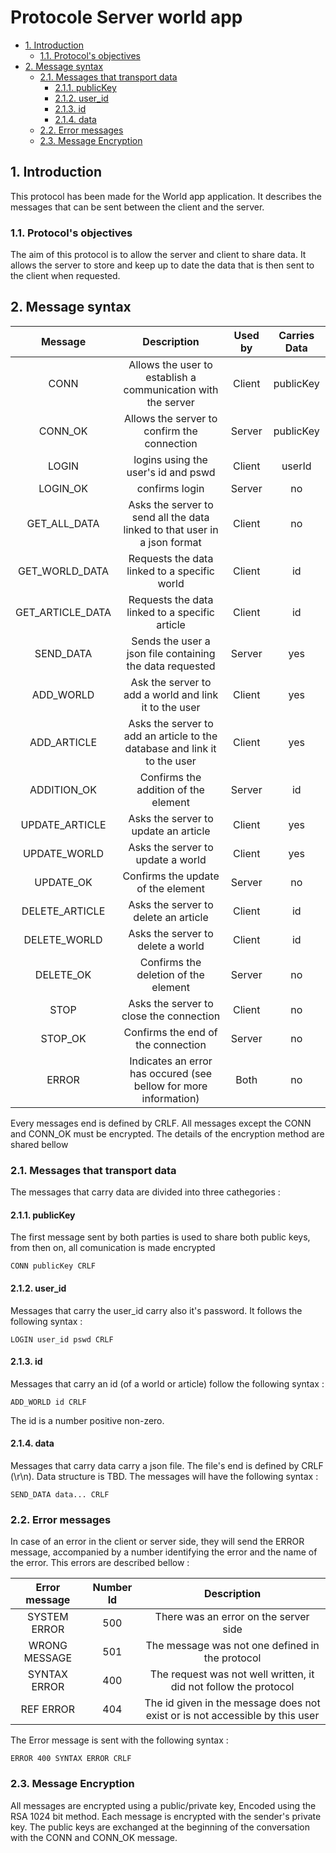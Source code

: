# Protocole Server world app <!-- omit in toc -->

- [1. Introduction](#1-introduction)
  - [1.1. Protocol's objectives](#11-protocols-objectives)
- [2. Message syntax](#2-message-syntax)
  - [2.1. Messages that transport data](#21-messages-that-transport-data)
    - [2.1.1. publicKey](#211-publickey)
    - [2.1.2. user_id](#212-user_id)
    - [2.1.3. id](#213-id)
    - [2.1.4. data](#214-data)
  - [2.2. Error messages](#22-error-messages)
  - [2.3. Message Encryption](#23-message-encryption)

## 1. Introduction

This protocol has been made for the World app application. It describes the messages that can be sent between the client
and the server.

### 1.1. Protocol's objectives

The aim of this protocol is to allow the server and client to share data. It allows the server to store and keep up to
date the data that is then sent to the client when requested.

## 2. Message syntax

|     Message      |                                Description                                | Used by | Carries Data |
| :--------------: | :-----------------------------------------------------------------------: | :-----: | :----------: |
|       CONN       |       Allows the user to establish a communication with the server        | Client  |  publicKey   |
|     CONN_OK      |                Allows the server to confirm the connection                | Server  |  publicKey   |
|      LOGIN       |                    logins using the user's id and pswd                    | Client  |    userId    |
|     LOGIN_OK     |                              confirms login                               | Server  |      no      |
|   GET_ALL_DATA   | Asks the server to send all the data linked to that user in a json format | Client  |      no      |
|  GET_WORLD_DATA  |               Requests the data linked to a specific world                | Client  |      id      |
| GET_ARTICLE_DATA |              Requests the data linked to a specific article               | Client  |      id      |
|    SEND_DATA     |         Sends the user a json file containing the data requested          | Server  |     yes      |
|    ADD_WORLD     |           Ask the server to add a world and link it to the user           | Client  |     yes      |
|   ADD_ARTICLE    | Asks the server to add an article to the database and link it to the user | Client  |     yes      |
|   ADDITION_OK    |                   Confirms the addition of the element                    | Server  |      id      |
|  UPDATE_ARTICLE  |                   Asks the server to update an article                    | Client  |     yes      |
|   UPDATE_WORLD   |                     Asks the server to update a world                     | Client  |     yes      |
|    UPDATE_OK     |                    Confirms the update of the element                     | Server  |      no      |
|  DELETE_ARTICLE  |                   Asks the server to delete an article                    | Client  |      id      |
|   DELETE_WORLD   |                     Asks the server to delete a world                     | Client  |      id      |
|    DELETE_OK     |                   Confirms the deletion of the element                    | Server  |      no      |
|       STOP       |                  Asks the server to close the connection                  | Client  |      no      |
|     STOP_OK      |                    Confirms the end of the connection                     | Server  |      no      |
|      ERROR       |     Indicates an error has occured (see bellow for more information)      |  Both   |      no      |

Every messages end is defined by CRLF. All messages except the CONN and CONN_OK must be encrypted. The details of the
encryption method are shared bellow

### 2.1. Messages that transport data

The messages that carry data are divided into three cathegories :

#### 2.1.1. publicKey

The first message sent by both parties is used to share both public keys, from then on, all comunication is made
encrypted

```
CONN publicKey CRLF
```

#### 2.1.2. user_id

Messages that carry the user_id carry also it's password. It follows the following syntax :

```
LOGIN user_id pswd CRLF
```

#### 2.1.3. id

Messages that carry an id (of a world or article) follow the following syntax :

```
ADD_WORLD id CRLF
```

The id is a number positive non-zero.

#### 2.1.4. data

Messages that carry data carry a json file. The file's end is defined by CRLF (\r\n). Data structure is TBD. The
messages will have the following syntax :

```
SEND_DATA data... CRLF
```

### 2.2. Error messages

In case of an error in the client or server side, they will send the ERROR message, accompanied by a number identifying
the error and the name of the error. This errors are described bellow :

| Error message | Number Id |                                 Description                                  |
| :-----------: | :-------: | :--------------------------------------------------------------------------: |
| SYSTEM ERROR  |    500    |                    There was an error on the server side                     |
| WRONG MESSAGE |    501    |               The message was not one defined in the protocol                |
| SYNTAX ERROR  |    400    |       The request was not well written, it did not follow the protocol       |
|   REF ERROR   |    404    | The id given in the message does not exist or is not accessible by this user |

The Error message is sent with the following syntax :

```
ERROR 400 SYNTAX ERROR CRLF
```

### 2.3. Message Encryption

All messages are encrypted using a public/private key, Encoded using the RSA 1024 bit method. Each message is encrypted
with the sender's private key. The public keys are exchanged at the beginning of the conversation with the CONN and
CONN_OK message.